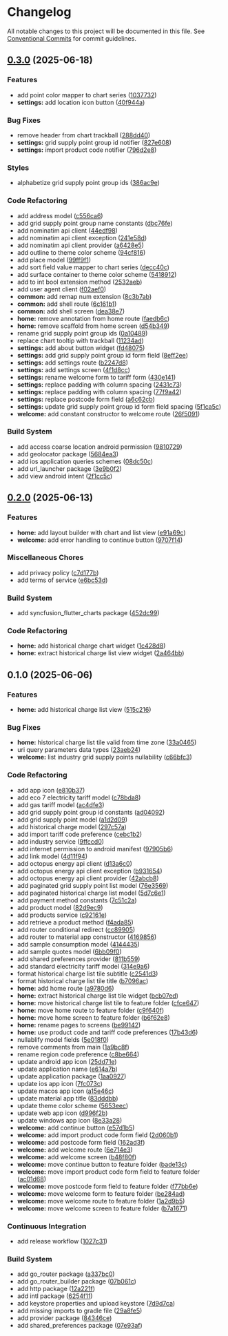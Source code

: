 # Changelog

All notable changes to this project will be documented in this file. See [Conventional Commits](https://conventionalcommits.org) for commit guidelines.

## [0.3.0](https://github.com/tnc1997/agile-octopus-price-tracker/compare/v0.2.0...v0.3.0) (2025-06-18)

### Features

* add point color mapper to chart series ([1037732](https://github.com/tnc1997/agile-octopus-price-tracker/commit/103773220f041958c78df801ba899e45c773a703))
* **settings:** add location icon button ([40f944a](https://github.com/tnc1997/agile-octopus-price-tracker/commit/40f944ab660f63eb09c0c9b2f4bcf110d9605315))

### Bug Fixes

* remove header from chart trackball ([288dd40](https://github.com/tnc1997/agile-octopus-price-tracker/commit/288dd409194834a80dc9867cc6b4f93351922ea5))
* **settings:** grid supply point group id notifier ([827e608](https://github.com/tnc1997/agile-octopus-price-tracker/commit/827e60878fdcd44573045590fae5f182caa22663))
* **settings:** import product code notifier ([796d2e8](https://github.com/tnc1997/agile-octopus-price-tracker/commit/796d2e85dbbce8735bf60ff56d0699646e243ca9))

### Styles

* alphabetize grid supply point group ids ([386ac9e](https://github.com/tnc1997/agile-octopus-price-tracker/commit/386ac9e66d924ac0798f7317d5a92a4c47d960e1))

### Code Refactoring

* add address model ([c556ca6](https://github.com/tnc1997/agile-octopus-price-tracker/commit/c556ca6b9a719ba941c9f5be85a3abfe3c1de114))
* add grid supply point group name constants ([dbc76fe](https://github.com/tnc1997/agile-octopus-price-tracker/commit/dbc76fe729f2e0a993c4e080bdf7038996fb1113))
* add nominatim api client ([44edf98](https://github.com/tnc1997/agile-octopus-price-tracker/commit/44edf98e3787dee06c720110bcd6444129c6b60c))
* add nominatim api client exception ([241e58d](https://github.com/tnc1997/agile-octopus-price-tracker/commit/241e58d2f2df21278af751e7806dddb1ec30be3c))
* add nominatim api client provider ([a6428e5](https://github.com/tnc1997/agile-octopus-price-tracker/commit/a6428e5f5d97d77e948f3f3b21dac93f0289880e))
* add outline to theme color scheme ([94cf816](https://github.com/tnc1997/agile-octopus-price-tracker/commit/94cf816d9b2c6115dcff972ed66454e0ecce73c9))
* add place model ([99ff9f1](https://github.com/tnc1997/agile-octopus-price-tracker/commit/99ff9f1e1ebfbf8cadfac37d303f7923e6641c03))
* add sort field value mapper to chart series ([decc40c](https://github.com/tnc1997/agile-octopus-price-tracker/commit/decc40cac901952e19e88575bd77301f85850267))
* add surface container to theme color scheme ([5418912](https://github.com/tnc1997/agile-octopus-price-tracker/commit/54189124372b63443b16f49cfe32b845b48e8812))
* add to int bool extension method ([2532aeb](https://github.com/tnc1997/agile-octopus-price-tracker/commit/2532aebc65081714c3677df0d767987bab03fa8e))
* add user agent client ([f02aef0](https://github.com/tnc1997/agile-octopus-price-tracker/commit/f02aef0e4f0e38eb1a1608b5d8577a0d24043c81))
* **common:** add remap num extension ([8c3b7ab](https://github.com/tnc1997/agile-octopus-price-tracker/commit/8c3b7ab47849a2b8cf2f37d6eee79a8dbaf483e2))
* **common:** add shell route ([6c161b1](https://github.com/tnc1997/agile-octopus-price-tracker/commit/6c161b1e966458e92a6098d98245d09418a1a24b))
* **common:** add shell screen ([dea38e7](https://github.com/tnc1997/agile-octopus-price-tracker/commit/dea38e7bba4e7e5c33636fd56d45f3ceba12adb1))
* **home:** remove annotation from home route ([faedb6c](https://github.com/tnc1997/agile-octopus-price-tracker/commit/faedb6cd61e32c44abc90e12b90972262c683b4b))
* **home:** remove scaffold from home screen ([d54b349](https://github.com/tnc1997/agile-octopus-price-tracker/commit/d54b349046c138da371540c3083a4cbced6d7551))
* rename grid supply point group ids ([0a10489](https://github.com/tnc1997/agile-octopus-price-tracker/commit/0a1048998c86e15900fb1c363c0e8ebeeaa76a68))
* replace chart tooltip with trackball ([11234ad](https://github.com/tnc1997/agile-octopus-price-tracker/commit/11234adcb851d676302220ede53bb5e98ff74944))
* **settings:** add about button widget ([fd48075](https://github.com/tnc1997/agile-octopus-price-tracker/commit/fd48075fd98d0dff6b77427ce240fd6cad58bef3))
* **settings:** add grid supply point group id form field ([8eff2ee](https://github.com/tnc1997/agile-octopus-price-tracker/commit/8eff2ee5070e3acc89944cb02756e410fff431c9))
* **settings:** add settings route ([b2247d8](https://github.com/tnc1997/agile-octopus-price-tracker/commit/b2247d83596ae953435dcaad1b3d6d6f12bff692))
* **settings:** add settings screen ([4f1d8cc](https://github.com/tnc1997/agile-octopus-price-tracker/commit/4f1d8cceb7fdb61e5a2353d402fb3e8d612116f3))
* **settings:** rename welcome form to tariff form ([430e141](https://github.com/tnc1997/agile-octopus-price-tracker/commit/430e1417e50f8c59f8e104be7be9aaadd1647651))
* **settings:** replace padding with column spacing ([2431c73](https://github.com/tnc1997/agile-octopus-price-tracker/commit/2431c73efc1f9a8c33b514c450f516f2f294fd1f))
* **settings:** replace padding with column spacing ([77f9a42](https://github.com/tnc1997/agile-octopus-price-tracker/commit/77f9a42f75aa67267378388bff5a1f074eb17757))
* **settings:** replace postcode form field ([a6c62cb](https://github.com/tnc1997/agile-octopus-price-tracker/commit/a6c62cb55312bdf0763dff97f258218e0d8b0e0b))
* **settings:** update grid supply point group id form field spacing ([5f1ca5c](https://github.com/tnc1997/agile-octopus-price-tracker/commit/5f1ca5c86f70691ff55ebf4f732aae0acaca2a6b))
* **welcome:** add constant constructor to welcome route ([26f5091](https://github.com/tnc1997/agile-octopus-price-tracker/commit/26f50918429d6445321596e754478859efe01158))

### Build System

* add access coarse location android permission ([9810729](https://github.com/tnc1997/agile-octopus-price-tracker/commit/9810729249b6490c130ab0f31634a60b9a34638f))
* add geolocator package ([5684ea3](https://github.com/tnc1997/agile-octopus-price-tracker/commit/5684ea381e204c953e461dd11d33d19410dbf0f0))
* add ios application queries schemes ([08dc50c](https://github.com/tnc1997/agile-octopus-price-tracker/commit/08dc50c6b4b44501455ba43c3f3af324e01f717c))
* add url_launcher package ([3e9b0f2](https://github.com/tnc1997/agile-octopus-price-tracker/commit/3e9b0f20c9b4866c207acc689c38dde2cdba0312))
* add view android intent ([2f1cc5c](https://github.com/tnc1997/agile-octopus-price-tracker/commit/2f1cc5c5a10586444881ad526e47d0e0b6c49f2f))

## [0.2.0](https://github.com/tnc1997/agile-octopus-price-tracker/compare/v0.1.0...v0.2.0) (2025-06-13)

### Features

* **home:** add layout builder with chart and list view ([e91a69c](https://github.com/tnc1997/agile-octopus-price-tracker/commit/e91a69c6a62483bb2db1bd09e4118547b211f3d6))
* **welcome:** add error handling to continue button ([9707f14](https://github.com/tnc1997/agile-octopus-price-tracker/commit/9707f14ddc3d37e14d94d7e4c91b79b1795d4d05))

### Miscellaneous Chores

* add privacy policy ([c7d177b](https://github.com/tnc1997/agile-octopus-price-tracker/commit/c7d177bcc2a8cccab1e72cc3d23aebfd3be66db5))
* add terms of service ([e6bc53d](https://github.com/tnc1997/agile-octopus-price-tracker/commit/e6bc53de9b9cb3a248d1e958b1d8239f95cfc3b3))

### Build System

* add syncfusion_flutter_charts package ([452dc99](https://github.com/tnc1997/agile-octopus-price-tracker/commit/452dc992ed5e0598f880c6d90e401769452e8f32))

### Code Refactoring

* **home:** add historical charge chart widget ([1c428d8](https://github.com/tnc1997/agile-octopus-price-tracker/commit/1c428d8174a78a205c2456655662c811f54af7f4))
* **home:** extract historical charge list view widget ([2a464bb](https://github.com/tnc1997/agile-octopus-price-tracker/commit/2a464bbab0f8272dda90435bb46db37d6293effc))

## 0.1.0 (2025-06-06)

### Features

* **home:** add historical charge list view ([515c216](https://github.com/tnc1997/agile-octopus-price-tracker/commit/515c2168934f490b44accdde0451648f4066871d))

### Bug Fixes

* **home:** historical charge list tile valid from time zone ([33a0465](https://github.com/tnc1997/agile-octopus-price-tracker/commit/33a046535c7ba635e156144fb25f8bb56fd204ce))
* uri query parameters data types ([23aeb24](https://github.com/tnc1997/agile-octopus-price-tracker/commit/23aeb243d889ebd5b707f35666abc220a101d776))
* **welcome:** list industry grid supply points nullability ([c66bfc3](https://github.com/tnc1997/agile-octopus-price-tracker/commit/c66bfc3765b8670ca9d66dac95299a6e76e6f9b5))

### Code Refactoring

* add app icon ([e810b37](https://github.com/tnc1997/agile-octopus-price-tracker/commit/e810b372230cef0457a1c7e9e2b0f77b4b8c908b))
* add eco 7 electricity tariff model ([c78bda8](https://github.com/tnc1997/agile-octopus-price-tracker/commit/c78bda86cadfe08606e0694722992065c246fc2d))
* add gas tariff model ([ac4dfe3](https://github.com/tnc1997/agile-octopus-price-tracker/commit/ac4dfe35c5fa32772d47cfd6accbd887e0489b7c))
* add grid supply point group id constants ([ad04092](https://github.com/tnc1997/agile-octopus-price-tracker/commit/ad040922cebcbdde4c8923f86832855d0b9bedca))
* add grid supply point model ([a1d2d09](https://github.com/tnc1997/agile-octopus-price-tracker/commit/a1d2d09ee2e7b714aa44a7fadfa8547560c20f0b))
* add historical charge model ([297c57a](https://github.com/tnc1997/agile-octopus-price-tracker/commit/297c57a68c57c3ce1cc3a12e227824cbc7c59ab9))
* add import tariff code preference ([cebc1b2](https://github.com/tnc1997/agile-octopus-price-tracker/commit/cebc1b28df0e2addd0503aa8b156159589c4bb06))
* add industry service ([9ffccd0](https://github.com/tnc1997/agile-octopus-price-tracker/commit/9ffccd0c5a16fd1d8d2047bdad2ca40beb039a49))
* add internet permission to android manifest ([97905b6](https://github.com/tnc1997/agile-octopus-price-tracker/commit/97905b6d67a8f13fc66cd0455b57d4e741974504))
* add link model ([4d11f94](https://github.com/tnc1997/agile-octopus-price-tracker/commit/4d11f940d2f2a5545d024e1796c3d52ed4450ffa))
* add octopus energy api client ([d13a6c0](https://github.com/tnc1997/agile-octopus-price-tracker/commit/d13a6c061fc12a64770adebfdb1142ffeb0fb561))
* add octopus energy api client exception ([b931654](https://github.com/tnc1997/agile-octopus-price-tracker/commit/b931654759c3c28f4b8964da74d7c3372ac571dd))
* add octopus energy api client provider ([42abcb8](https://github.com/tnc1997/agile-octopus-price-tracker/commit/42abcb8ba37471607a863e2e8296e3caf5bb39ab))
* add paginated grid supply point list model ([76e3569](https://github.com/tnc1997/agile-octopus-price-tracker/commit/76e3569849c609e2fec85f624c59c13548b3ebe4))
* add paginated historical charge list model ([5d7c6e1](https://github.com/tnc1997/agile-octopus-price-tracker/commit/5d7c6e15c7e760f726cd1deec4d843127e1027b7))
* add payment method constants ([7c51c2a](https://github.com/tnc1997/agile-octopus-price-tracker/commit/7c51c2a866c9e2afb51a4c79dc3934efc0df7264))
* add product model ([82d9ec9](https://github.com/tnc1997/agile-octopus-price-tracker/commit/82d9ec973d639afc3540b21b8c2d09b9bab25bca))
* add products service ([c92161e](https://github.com/tnc1997/agile-octopus-price-tracker/commit/c92161e24de8d4df6dc12af90fb6dd87676f05e9))
* add retrieve a product method ([f4ada85](https://github.com/tnc1997/agile-octopus-price-tracker/commit/f4ada85879c98108e01eb4109ff08e2749e06c56))
* add router conditional redirect ([cc89905](https://github.com/tnc1997/agile-octopus-price-tracker/commit/cc89905b80580ce6f090adc49cb028d922bb5e32))
* add router to material app constructor ([4169856](https://github.com/tnc1997/agile-octopus-price-tracker/commit/41698561b8ca7d48f48f9cb393d13adcdc456bcc))
* add sample consumption model ([4144435](https://github.com/tnc1997/agile-octopus-price-tracker/commit/414443548a4f61410498f7ea220db9f955d34774))
* add sample quotes model ([6bb09f0](https://github.com/tnc1997/agile-octopus-price-tracker/commit/6bb09f04bda4bd41babcd062afc1b294aacc2098))
* add shared preferences provider ([811b559](https://github.com/tnc1997/agile-octopus-price-tracker/commit/811b559bea472e4fdf828740c9e19580164a2004))
* add standard electricity tariff model ([314e9a6](https://github.com/tnc1997/agile-octopus-price-tracker/commit/314e9a684c82c35bff869a426d394a08e9e1afd0))
* format historical charge list tile subtitle ([c2541d3](https://github.com/tnc1997/agile-octopus-price-tracker/commit/c2541d32709e09b2dc00bfee0adadfb9eb17e469))
* format historical charge list tile title ([b7096ac](https://github.com/tnc1997/agile-octopus-price-tracker/commit/b7096ac9e35db9ab85235d6cbce8bd86c0950a74))
* **home:** add home route ([a9780d6](https://github.com/tnc1997/agile-octopus-price-tracker/commit/a9780d6f6e15f86d17d83155370adfed13063f72))
* **home:** extract historical charge list tile widget ([bcb07ed](https://github.com/tnc1997/agile-octopus-price-tracker/commit/bcb07edc4751ca8afdf0622f201a167b78066518))
* **home:** move historical charge list tile to feature folder ([cfce647](https://github.com/tnc1997/agile-octopus-price-tracker/commit/cfce647e498c76d87b3d73a3a444eec3fd97ceb3))
* **home:** move home route to feature folder ([c9f640f](https://github.com/tnc1997/agile-octopus-price-tracker/commit/c9f640ff3731f04ceffada7a4b420e8d32f1dccd))
* **home:** move home screen to feature folder ([b6f62e8](https://github.com/tnc1997/agile-octopus-price-tracker/commit/b6f62e8d735c27ecd0755158f9c02788cf5a0c76))
* **home:** rename pages to screens ([be99142](https://github.com/tnc1997/agile-octopus-price-tracker/commit/be99142947ca4c062c0513c8a18a651090af653c))
* **home:** use product code and tariff code preferences ([17b43d6](https://github.com/tnc1997/agile-octopus-price-tracker/commit/17b43d68794138bd776ccf406740cf2a2ee95154))
* nullablify model fields ([5e018f0](https://github.com/tnc1997/agile-octopus-price-tracker/commit/5e018f020fdde25607de8a769ce66de8e5a7bd34))
* remove comments from main ([1a9bc8f](https://github.com/tnc1997/agile-octopus-price-tracker/commit/1a9bc8f11a8a3a195711c2200dd12ce63bf3de37))
* rename region code preference ([c8be664](https://github.com/tnc1997/agile-octopus-price-tracker/commit/c8be664fbbb6239f90f3499ae6b995af704d76e7))
* update android app icon ([25dd71e](https://github.com/tnc1997/agile-octopus-price-tracker/commit/25dd71ead1253fc4da4695dc307b6b6f0358b426))
* update application name ([e614a7b](https://github.com/tnc1997/agile-octopus-price-tracker/commit/e614a7b41a8ea61c256f2de3da262eeb915c1c15))
* update application package ([1aa0927](https://github.com/tnc1997/agile-octopus-price-tracker/commit/1aa0927801e5fcf9cc2cd81b02f64e62877cc139))
* update ios app icon ([7fc073c](https://github.com/tnc1997/agile-octopus-price-tracker/commit/7fc073c90b5d807dbc6750c1f7946edf11896386))
* update macos app icon ([a15e46c](https://github.com/tnc1997/agile-octopus-price-tracker/commit/a15e46c57d850fc87dc4c5ee13f2329c2e8e66c3))
* update material app title ([83dddbb](https://github.com/tnc1997/agile-octopus-price-tracker/commit/83dddbbe43564b41bb66ae251fa39837b8003b91))
* update theme color scheme ([5653eec](https://github.com/tnc1997/agile-octopus-price-tracker/commit/5653eec79b4524b75cf1eec3a7322903daf34464))
* update web app icon ([d996f2b](https://github.com/tnc1997/agile-octopus-price-tracker/commit/d996f2b02516e7ec4ed28cc1d21f785691b3d06c))
* update windows app icon ([8e33a28](https://github.com/tnc1997/agile-octopus-price-tracker/commit/8e33a28c7d1ebd02b738471e890372b539914400))
* **welcome:** add continue button ([e57d1b5](https://github.com/tnc1997/agile-octopus-price-tracker/commit/e57d1b566510896d8a590d760bcb1e058e6c365d))
* **welcome:** add import product code form field ([2d060b1](https://github.com/tnc1997/agile-octopus-price-tracker/commit/2d060b1a3c0d2a3a127092990de02aa8589cbc3d))
* **welcome:** add postcode form field ([162ad3f](https://github.com/tnc1997/agile-octopus-price-tracker/commit/162ad3f51b60af9cd13ec2dbd69323e6a5931ed8))
* **welcome:** add welcome route ([6e714e3](https://github.com/tnc1997/agile-octopus-price-tracker/commit/6e714e3f683483bed436b853981652ffede0d5b2))
* **welcome:** add welcome screen ([b48f80f](https://github.com/tnc1997/agile-octopus-price-tracker/commit/b48f80f747bac5ca3b43f34ef09bc44d2a6f0fde))
* **welcome:** move continue button to feature folder ([bade13c](https://github.com/tnc1997/agile-octopus-price-tracker/commit/bade13c4cfd9ed2ed4aef0d48f167af5a36f6905))
* **welcome:** move import product code form field to feature folder ([ac01d68](https://github.com/tnc1997/agile-octopus-price-tracker/commit/ac01d6886150aa0ef9fdfb76cfc5d3f403312c84))
* **welcome:** move postcode form field to feature folder ([f77bb6e](https://github.com/tnc1997/agile-octopus-price-tracker/commit/f77bb6e2fda1024330bc6d2d2ad93241258cef9d))
* **welcome:** move welcome form to feature folder ([be284ad](https://github.com/tnc1997/agile-octopus-price-tracker/commit/be284ad2cab13acd153a15c6f4ab4f795d669004))
* **welcome:** move welcome route to feature folder ([1a2d9b5](https://github.com/tnc1997/agile-octopus-price-tracker/commit/1a2d9b57974cf8dae94597874b585c1ced92b0be))
* **welcome:** move welcome screen to feature folder ([b7a1671](https://github.com/tnc1997/agile-octopus-price-tracker/commit/b7a16719e8ccd853fa950cd7b82977b583a91aec))

### Continuous Integration

* add release workflow ([1027c31](https://github.com/tnc1997/agile-octopus-price-tracker/commit/1027c31be2e8f5f18ed8395adf9ad1a32ec4a63a))

### Build System

* add go_router package ([a337bc0](https://github.com/tnc1997/agile-octopus-price-tracker/commit/a337bc0c69e78d41b9fdf06a2c9723aece012d8b))
* add go_router_builder package ([07b061c](https://github.com/tnc1997/agile-octopus-price-tracker/commit/07b061cb6a829e8f64c2209728d307a163ababe1))
* add http package ([12a221f](https://github.com/tnc1997/agile-octopus-price-tracker/commit/12a221f8db427fd35b4b7d2e04214157b0feb3de))
* add intl package ([6254f11](https://github.com/tnc1997/agile-octopus-price-tracker/commit/6254f1197f48c99d8bc9898c22de53f37263f810))
* add keystore properties and upload keystore ([7d9d7ca](https://github.com/tnc1997/agile-octopus-price-tracker/commit/7d9d7ca986d3c4747a6cc50f167a224055a45c11))
* add missing imports to gradle file ([29a8fe5](https://github.com/tnc1997/agile-octopus-price-tracker/commit/29a8fe527707fc2477f1ec61cb742db20b56a45c))
* add provider package ([84346ce](https://github.com/tnc1997/agile-octopus-price-tracker/commit/84346ce7edaab2eeefe2db45c1abe54c7a92887a))
* add shared_preferences package ([07e93af](https://github.com/tnc1997/agile-octopus-price-tracker/commit/07e93afd2f79d458b3927fae8eddb565da399bf9))
